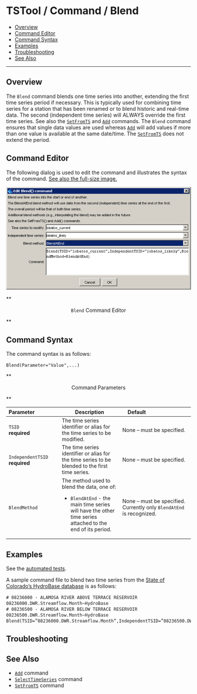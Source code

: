 # TSTool / Command / Blend #

* [Overview](#overview)
* [Command Editor](#command-editor)
* [Command Syntax](#command-syntax)
* [Examples](#examples)
* [Troubleshooting](#troubleshooting)
* [See Also](#see-also)

-------------------------

## Overview ##

The `Blend` command blends one time series into another,
extending the first time series period if necessary.
This is typically used for combining time series for a station that has been
renamed or to blend historic and real-time data.
The second (independent time series) will ALWAYS override the first time series.
See also the [`SetFromTS`](../SetFromTS/SetFromTS) and [`Add`](../Add/Add) commands.
The `Blend` command ensures that single data values are used whereas
[`Add`](../Add/Add) will add values if more than one value is available at the same date/time.
The [`SetFromTS`](../SetFromTS/SetFromTS) does not extend the period.

## Command Editor ##

The following dialog is used to edit the command and illustrates the syntax of the command.
<a href="../Blend.png">See also the full-size image.</a>

![Blend](Blend.png)

**<p style="text-align: center;">
`Blend` Command Editor
</p>**

## Command Syntax ##

The command syntax is as follows:

```text
Blend(Parameter="Value",...)
```
**<p style="text-align: center;">
Command Parameters
</p>**

|**Parameter**&nbsp;&nbsp;&nbsp;&nbsp;&nbsp;&nbsp;&nbsp;&nbsp;&nbsp;&nbsp;&nbsp;&nbsp;&nbsp;&nbsp;&nbsp;&nbsp;|**Description**|**Default**&nbsp;&nbsp;&nbsp;&nbsp;&nbsp;&nbsp;&nbsp;&nbsp;&nbsp;&nbsp;&nbsp;&nbsp;&nbsp;&nbsp;&nbsp;&nbsp;&nbsp;&nbsp;&nbsp;&nbsp;&nbsp;&nbsp;&nbsp;&nbsp;&nbsp;&nbsp;&nbsp;|
|--------------|-----------------|-----------------|
|`TSID`<br>**required**|The time series identifier or alias for the time series to be modified.|None – must be specified.|
|`IndependentTSID`<br>**required**|The time series identifier or alias for the time series to be blended to the first time series.|None – must be specified.|
|`BlendMethod`|The method used to blend the data, one of:<ul><li>`BlendAtEnd` - the main time series will have the other time series attached to the end of its period.</li></ul>|None – must be specified.  Currently only `BlendAtEnd` is recognized.|

## Examples ##

See the [automated tests](https://github.com/OpenWaterFoundation/cdss-app-tstool-test/tree/master/test/regression/commands/general/Blend).

A sample command file to blend two time series from the [State of Colorado’s HydroBase database](../../datastore-ref/CO-HydroBase/CO-HydroBase)
is as follows:

```text
# 08236000 - ALAMOSA RIVER ABOVE TERRACE RESERVOIR
08236000.DWR.Streamflow.Month~HydroBase
# 08236500 - ALAMOSA RIVER BELOW TERRACE RESERVOIR
08236500.DWR.Streamflow.Month~HydroBase
Blend(TSID=”08236000.DWR.Streamflow.Month”,IndependentTSID=”08236500.DWR.Streamflow.Month”,BlendMethod=”BlendAtEnd”)
```

## Troubleshooting ##

## See Also ##

* [`Add`](../Add/Add) command
* [`SelectTimeSeries`](../SelectTimeSeries/SelectTimeSeries) command
* [`SetFromTS`](../SetFromTS/SetFromTS) command

